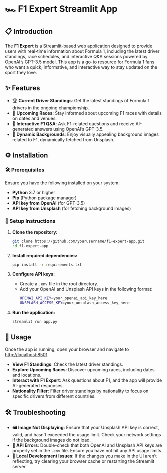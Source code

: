 
# 🏎️ F1 Expert Streamlit App

## 📋 Introduction
The **F1 Expert** is a Streamlit-based web application designed to provide users with real-time information about Formula 1, including the latest driver standings, race schedules, and interactive Q&A sessions powered by OpenAI’s GPT-3.5 model. This app is a go-to resource for Formula 1 fans who want a quick, informative, and interactive way to stay updated on the sport they love.

## ✨ Features
- 🏆 **Current Driver Standings**: Get the latest standings of Formula 1 drivers in the ongoing championship.
- 📅 **Upcoming Races**: Stay informed about upcoming F1 races with details on dates and venues.
- 🤖 **Interactive F1 Q&A**: Ask F1-related questions and receive AI-generated answers using OpenAI’s GPT-3.5.
- 🌄 **Dynamic Backgrounds**: Enjoy visually appealing background images related to F1, dynamically fetched from Unsplash.

## ⚙️ Installation

### 🛠️ Prerequisites
Ensure you have the following installed on your system:
- **Python** 3.7 or higher
- **Pip** (Python package manager)
- **API key from OpenAI** (for GPT-3.5)
- **API key from Unsplash** (for fetching background images)

### 📝 Setup Instructions

1. **Clone the repository:**
   ```bash
   git clone https://github.com/yourusername/f1-expert-app.git
   cd f1-expert-app
   ```

2. **Install required dependencies:**
   ```bash
   pip install -r requirements.txt
   ```

3. **Configure API keys:**
   - Create a `.env` file in the root directory.
   - Add your OpenAI and Unsplash API keys in the following format:
     ```bash
     OPENAI_API_KEY=your_openai_api_key_here
     UNSPLASH_ACCESS_KEY=your_unsplash_access_key_here
     ```

4. **Run the application:**
   ```bash
   streamlit run app.py
   ```

## 🚀 Usage
Once the app is running, open your browser and navigate to [http://localhost:8501](http://localhost:8501).

- **View F1 Standings**: Check the latest driver standings.
- **Explore Upcoming Races**: Discover upcoming races, including dates and locations.
- **Interact with F1 Expert**: Ask questions about F1, and the app will provide AI-generated responses.
- **Nationality Filter**: Filter driver standings by nationality to focus on specific drivers from different countries.

## 🛠️ Troubleshooting
- **🖼️ Image Not Displaying**: Ensure that your Unsplash API key is correct, valid, and hasn't exceeded the usage limit. Check your network settings if the background images do not load.
- **🔑 API Errors**: Double-check that both OpenAI and Unsplash API keys are properly set in the `.env` file. Ensure you have not hit any API usage limits.
- **🔄 Local Development Issues**: If the changes you make in the UI aren’t reflecting, try clearing your browser cache or restarting the Streamlit server.
